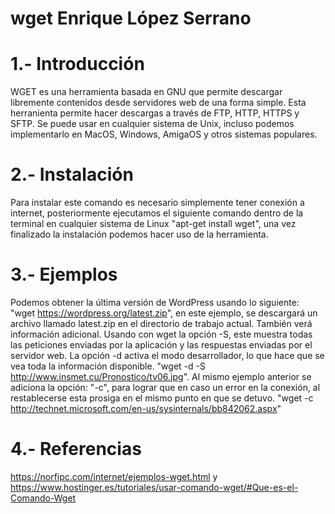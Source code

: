 # wget Enrique López Serrano
# 1.- Introducción
WGET es una herramienta basada en GNU que permite descargar libremente contenidos desde servidores web de una forma simple. Esta herranienta permite hacer descargas a través de FTP, HTTP, HTTPS y SFTP. Se puede usar en cualquier sistema de Unix, incluso podemos implementarlo en MacOS, Windows, AmigaOS y otros sistemas populares.
# 2.- Instalación
Para instalar este comando es necesario simplemente tener conexión a internet, posteriormente ejecutamos el siguiente comando dentro de la terminal en cualquier sistema de Linux "apt-get install wget", una vez finalizado la instalación podemos hacer uso de la herramienta.
# 3.- Ejemplos
Podemos obtener la última versión de WordPress usando lo siguiente: "wget https://wordpress.org/latest.zip", en este ejemplo, se descargará un archivo llamado latest.zip en el directorio de trabajo actual. También verá información adicional. Usando con wget la opción -S, este muestra todas las peticiones enviadas por la aplicación y las respuestas enviadas por el servidor web. La opción -d activa el modo desarrollador, lo que hace que se vea toda la información disponible. "wget -d -S http://www.insmet.cu/Pronostico/tv06.jpg". Al mismo ejemplo anterior se adiciona la opción: "-c", para lograr que en caso un error en la conexión, al restablecerse esta prosiga en el mismo punto en que se detuvo. "wget -c http://technet.microsoft.com/en-us/sysinternals/bb842062.aspx"
# 4.- Referencias
https://norfipc.com/internet/ejemplos-wget.html y https://www.hostinger.es/tutoriales/usar-comando-wget/#Que-es-el-Comando-Wget
